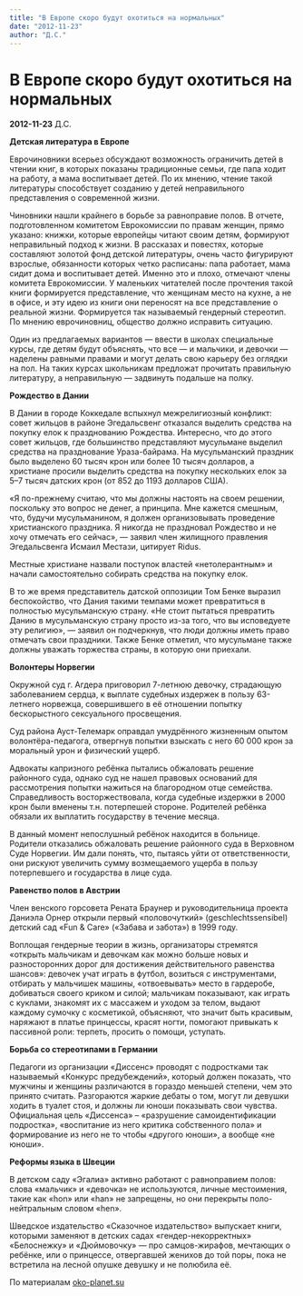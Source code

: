 ```yaml
---
title: "В Европе скоро будут охотиться на нормальных"
date: "2012-11-23"
author: "Д.С."
---
```


# В Европе скоро будут охотиться на нормальных

**2012-11-23** Д.С.

**Детская литература в Европе**

Еврочиновники всерьез обсуждают возможность ограничить детей в чтении книг, в которых показаны традиционные семьи, где папа ходит на работу, а мама воспитывает детей. По их мнению, чтение такой литературы способствует созданию у детей неправильного представления о современной жизни.

Чиновники нашли крайнего в борьбе за равноправие полов. В отчете, подготовленном комитетом Еврокомиссии по правам женщин, прямо указано: книжки, которые европейцы читают своим детям, формируют неправильный подход к жизни. В рассказах и повестях, которые составляют золотой фонд детской литературы, очень часто фигурируют взрослые, обязанности которых четко расписаны: папа работает, мама сидит дома и воспитывает детей. Именно это и плохо, отмечают члены комитета Еврокомиссии. У маленьких читателей после прочтения такой книги формируется представление, что женщинам место на кухне, а не в офисе, и эту идею из книги они переносят на все представление о реальной жизни. Формируется так называемый гендерный стереотип. По мнению еврочиновниц, общество должно исправить ситуацию.

Один из предлагаемых вариантов — ввести в школах специальные курсы, где детям будут объяснять, что все — и мальчики, и девочки — наделены равными правами и могут делать свою карьеру без оглядки на пол. На таких курсах школьникам предложат прочитать правильную литературу, а неправильную — задвинуть подальше на полку.

**Рождество в Дании**

В Дании в городе Коккедале вспыхнул межрелигиозный конфликт: совет жильцов в районе Эгедальсвенг отказался выделить средства на покупку елок к празднованию Рождества. Интересно, что до этого совет жильцов, где большинство представляют мусульмане выделил средства на празднование Ураза-байрама. На мусульманский праздник было выделено 60 тысяч крон или более 10 тысяч долларов, а христиане просили выделить средства на покупку нескольких елок за 5–7 тысяч датских крон (от 852 до 1193 долларов США).

«Я по-прежнему считаю, что мы должны настоять на своем решении, поскольку это вопрос не денег, а принципа. Мне кажется смешным, что, будучи мусульманином, я должен организовывать проведение христианского праздника. Я никогда не праздновал Рождество и не хочу отмечать его сейчас», — заявил член жилищного правления Эгедальсвенга Исмаил Местази, цитирует Ridus.

Местные христиане назвали поступок властей «нетолерантным» и начали самостоятельно собирать средства на покупку елок.

В то же время представитель датской оппозиции Том Бенке выразил беспокойство, что Дания такими темпами может превратиться в полностью мусульманскую страну. «Не стоит пытаться превратить Данию в мусульманскую страну просто из-за того, что вы исповедуете эту религию», — заявил он подчеркнув, что люди должны иметь право отмечать свои праздники. Также Бенке отметил, что мусульмане также должны уважать торжества страны, в которую они приехали.

**Волонтеры Норвегии**

Окружной суд г. Агдера приговорил 7-летнюю девочку, страдающую заболеванием сердца, к выплате судебных издержек в пользу 63-летнего норвежца, совершившего в её отношении попытку бескорыстного сексуального просвещения.

Суд района Ауст-Телемарк оправдал умудрённого жизненным опытом волонтёра-педагога, отвергнув попытки взыскать с него 60 000 крон за моральный урон и физический ущерб.

Адвокаты капризного ребёнка пытались обжаловать решение районного суда, однако суд не нашел правовых оснований для рассмотрения попытки нажиться на благородном отце семейства. Справедливость восторжествовала, когда судебные издержки в 2000 крон были вменены т.н. потерпешей стороне. Родителей ребёнка обязали их выплатить государству в течение месяца.

В данный момент непослушный ребёнок находится в больнице. Родители отказались обжаловать решение районного суда в Верховном Суде Норвегии. Им дали понять, что, пытаясь уйти от ответственности, они рискуют увеличить сумму возмещаемого ущерба в пользу потерпевшего и государства в лице суда.

**Равенство полов в Австрии**

Член венского горсовета Рената Браунер и руководительница проекта Даниэла Орнер открыли первый «половочуткий» (geschlechtssensibel) детский сад «Fun & Care» («Забава и забота») в 1999 году.

Воплощая гендерные теории в жизнь, организаторы стремятся «открыть мальчикам и девочкам как можно больше новых и разносторонних дорог для достижения действительного равенства шансов»: девочек учат играть в футбол, возиться с инструментами, отбирать у мальчишек машины, «отвоевывать» место в гардеробе, добиваться своего криком и силой; мальчикам показывают, как играть с куклами, знакомят их с массажем и уходом за телом, выдают каждому сумочку с косметикой, объясняют, что значит быть красивым, наряжают в платье принцессы, красят ногти, помогают привыкать к пассивной роли: терпеть, просить о помощи, уступать.

**Борьба со стереотипами в Германии**

Педагоги из организации «Диссенс» проводят с подростками так называемый «Конкурс предубеждений», который должен показать, что мужчины и женщины различаются в гораздо меньшей степени, чем это принято считать. Разгораются жаркие дебаты о том, могут ли девушки ходить в туалет стоя, и должны ли юноши показывать свои чувства. Официальная цель «Диссенса» – «разрушение самоидентификации подростка», «воспитание из него критика собственного пола» и формирование из него не то чтобы «другого юноши», а вообще «не юноши».

**Реформы языка в Швеции**

В детском саду «Эгалиа» активно работают с равноправием полов: слова «мальчик» и «девочка» не используются, личные местоимения, такие как «hon» или «han» не запрещены, но они перекрыты поло-нейтральным словом «hen».

Шведское издательство «Сказочное издательство» выпускает книги, которыми заменяют в детских садах «гендер-некорректных» «Белоснежку» и «Дюймовочку» — про самцов-жирафов, мечтающих о ребёнке, или о принцессе, отвергавшей женихов до той поры, пока не встретила на лесной опушке девушку и не полюбила её.

По материалам [oko-planet.su](http://www.sdelanounih.ru/jexr/aHR0cDovL29rby1wbGFuZXQuc3Uv)